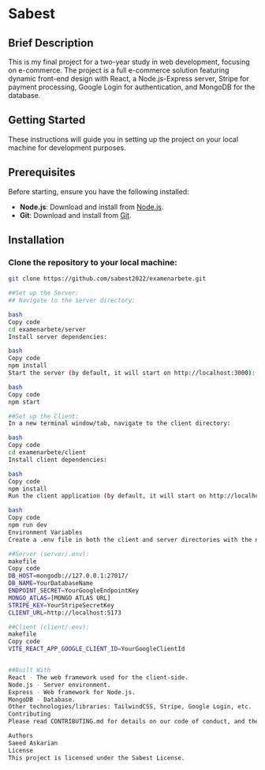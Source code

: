 # Sabest

## Brief Description
This is my final project for a two-year study in web development, focusing on e-commerce. The project is a full e-commerce solution featuring dynamic front-end design with React, a Node.js-Express server, Stripe for payment processing, Google Login for authentication, and MongoDB for the database.

## Getting Started
These instructions will guide you in setting up the project on your local machine for development purposes.

## Prerequisites
Before starting, ensure you have the following installed:

- **Node.js**: Download and install from [Node.js](https://nodejs.org/).
- **Git**: Download and install from [Git](https://git-scm.com/).

## Installation

### Clone the repository to your local machine:
```bash
git clone https://github.com/sabest2022/examenarbete.git

##Set up the Server:
## Navigate to the server directory:

bash
Copy code
cd examenarbete/server
Install server dependencies:

bash
Copy code
npm install
Start the server (by default, it will start on http://localhost:3000):

bash
Copy code
npm start

##Set up the Client:
In a new terminal window/tab, navigate to the client directory:

bash
Copy code
cd examenarbete/client
Install client dependencies:

bash
Copy code
npm install
Run the client application (by default, it will start on http://localhost:5173):

bash
Copy code
npm run dev
Environment Variables
Create a .env file in both the client and server directories with the necessary environment variables:

##Server (server/.env):
makefile
Copy code
DB_HOST=mongodb://127.0.0.1:27017/
DB_NAME=YourDatabaseName
ENDPOINT_SECRET=YourGoogleEndpointKey
MONGO_ATLAS=[MONGO ATLAS URL]
STRIPE_KEY=YourStripeSecretKey
CLIENT_URL=http://localhost:5173

##Client (client/.env):
makefile
Copy code
VITE_REACT_APP_GOOGLE_CLIENT_ID=YourGoogleClientId


##Built With
React - The web framework used for the client-side.
Node.js - Server environment.
Express - Web framework for Node.js.
MongoDB - Database.
Other technologies/libraries: TailwindCSS, Stripe, Google Login, etc.
Contributing
Please read CONTRIBUTING.md for details on our code of conduct, and the process for submitting pull requests.

Authors
Saeed Askarian
License
This project is licensed under the Sabest License.

